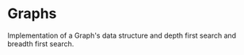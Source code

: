Graphs
======

Implementation of a Graph's data structure and depth first search and breadth first search.
